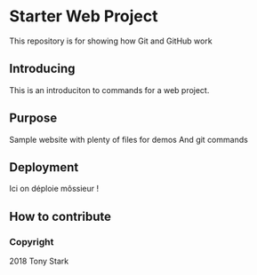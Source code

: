 # Starter Web Project

This repository is for showing how Git and GitHub work

## Introducing
This is an introduciton to commands for a web project.

## Purpose

Sample website with plenty of files for demos
And git commands

## Deployment
Ici on déploie môssieur ! 

## How to contribute

### Copyright 

2018 Tony Stark 